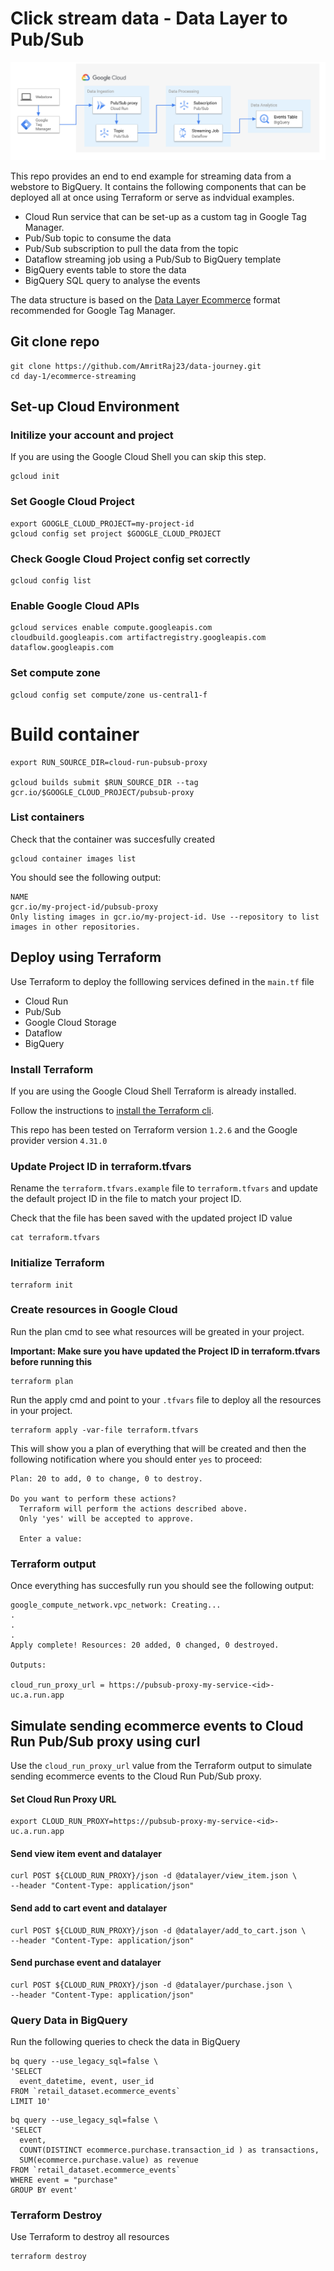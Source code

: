 # Click stream data - Data Layer to Pub/Sub

![Cloud Run Proxy](rsc/cloud-run-ps-proxy.png)

This repo provides an end to end example for streaming data from a webstore to BigQuery. It contains the following components that can be deployed all at once using Terraform or serve as indvidual examples.

- Cloud Run service that can be set-up as a custom tag in Google Tag Manager.
- Pub/Sub topic to consume the data
- Pub/Sub subscription to pull the data from the topic
- Dataflow streaming job using a Pub/Sub to BigQuery template
- BigQuery events table to store the data
- BigQuery SQL query to analyse the events

The data structure is based on the [Data Layer Ecommerce](https://developers.google.com/tag-manager/ecommerce-ga4) format recommended for Google Tag Manager.

## Git clone repo 

```
git clone https://github.com/AmritRaj23/data-journey.git
cd day-1/ecommerce-streaming
```

## Set-up Cloud Environment

### Initilize your account and project

If you are using the Google Cloud Shell you can skip this step.

```shell
gcloud init
```

### Set Google Cloud Project

```
export GOOGLE_CLOUD_PROJECT=my-project-id
gcloud config set project $GOOGLE_CLOUD_PROJECT
```

### Check Google Cloud Project config set correctly

```
gcloud config list
```

### Enable Google Cloud APIs

```
gcloud services enable compute.googleapis.com cloudbuild.googleapis.com artifactregistry.googleapis.com dataflow.googleapis.com
```

### Set compute zone

```
gcloud config set compute/zone us-central1-f
```

# Build container

```
export RUN_SOURCE_DIR=cloud-run-pubsub-proxy

gcloud builds submit $RUN_SOURCE_DIR --tag gcr.io/$GOOGLE_CLOUD_PROJECT/pubsub-proxy
```

### List containers

Check that the container was succesfully created

```
gcloud container images list
```

You should see the following output:

```
NAME
gcr.io/my-project-id/pubsub-proxy
Only listing images in gcr.io/my-project-id. Use --repository to list images in other repositories.
```


## Deploy using Terraform

Use Terraform to deploy the folllowing services defined in the `main.tf` file

- Cloud Run
- Pub/Sub
- Google Cloud Storage
- Dataflow
- BigQuery

### Install Terraform

If you are using the Google Cloud Shell Terraform is already installed.

Follow the instructions to [install the Terraform cli](https://learn.hashicorp.com/tutorials/terraform/install-cli?in=terraform/gcp-get-started).

This repo has been tested on Terraform version `1.2.6` and the Google provider version  `4.31.0`

### Update Project ID in terraform.tfvars

Rename the `terraform.tfvars.example` file to `terraform.tfvars` and update the default project ID in the file to match your project ID.

Check that the file has been saved with the updated project ID value

```
cat terraform.tfvars
```

### Initialize Terraform

```
terraform init
```

### Create resources in Google Cloud

Run the plan cmd to see what resources will be greated in your project.

**Important: Make sure you have updated the Project ID in terraform.tfvars before running this**

```
terraform plan
```

Run the apply cmd and point to your `.tfvars` file to deploy all the resources in your project.

```
terraform apply -var-file terraform.tfvars
```

This will show you a plan of everything that will be created and then the following notification where you should enter `yes` to proceed:

```
Plan: 20 to add, 0 to change, 0 to destroy.

Do you want to perform these actions?
  Terraform will perform the actions described above.
  Only 'yes' will be accepted to approve.

  Enter a value: 
```

### Terraform output

Once everything has succesfully run you should see the following output:

```
google_compute_network.vpc_network: Creating...
.
.
.
Apply complete! Resources: 20 added, 0 changed, 0 destroyed.

Outputs:

cloud_run_proxy_url = https://pubsub-proxy-my-service-<id>-uc.a.run.app
```

## Simulate sending ecommerce events to Cloud Run Pub/Sub proxy using curl

Use the `cloud_run_proxy_url` value from the Terraform output to simulate sending ecommerce events to the Cloud Run Pub/Sub proxy.

#### Set Cloud Run Proxy URL

```
export CLOUD_RUN_PROXY=https://pubsub-proxy-my-service-<id>-uc.a.run.app
```

#### Send view item event and datalayer

```
curl POST ${CLOUD_RUN_PROXY}/json -d @datalayer/view_item.json \
--header "Content-Type: application/json"
```

#### Send add to cart event and datalayer

```
curl POST ${CLOUD_RUN_PROXY}/json -d @datalayer/add_to_cart.json \
--header "Content-Type: application/json"
```

#### Send purchase event and datalayer

```
curl POST ${CLOUD_RUN_PROXY}/json -d @datalayer/purchase.json \
--header "Content-Type: application/json"
```

### Query Data in BigQuery

Run the following queries to check the data in BigQuery

```
bq query --use_legacy_sql=false \
'SELECT 
  event_datetime, event, user_id
FROM `retail_dataset.ecommerce_events`
LIMIT 10'
```

```
bq query --use_legacy_sql=false \
'SELECT 
  event, 
  COUNT(DISTINCT ecommerce.purchase.transaction_id ) as transactions,
  SUM(ecommerce.purchase.value) as revenue
FROM `retail_dataset.ecommerce_events`
WHERE event = "purchase"
GROUP BY event'
```

### Terraform Destroy

Use Terraform to destroy all resources

```
terraform destroy
```
